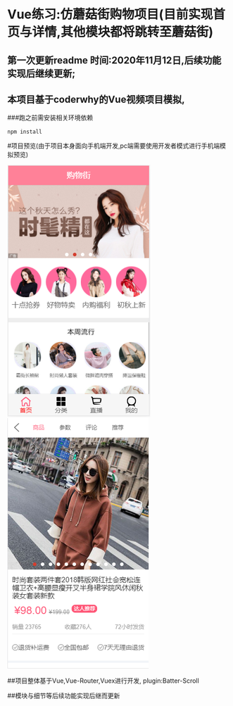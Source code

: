 # Vue练习:仿蘑菇街购物项目(目前实现首页与详情,其他模块都将跳转至蘑菇街)
## 第一次更新readme 时间:2020年11月12日,后续功能实现后继续更新;
## 本项目基于coderwhy的Vue视频项目模拟,
###跑之前需安装相关环境依赖
```
npm install
```
#项目预览(由于项目本身面向手机端开发,pc端需要使用开发者模式进行手机端模拟预览)

![Image text](https://raw.githubusercontent.com/My-Emperor/mall/main/src/assets/img/readme/home.jpg)
![Image text](https://raw.githubusercontent.com/My-Emperor/mall/main/src/assets/img/readme/detail.jpg)

##项目整体基于Vue,Vue-Router,Vuex进行开发, plugin:Batter-Scroll

##模块与细节等后续功能实现后继而更新
